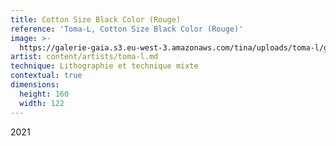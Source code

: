 ```yaml
---
title: Cotton Size Black Color (Rouge)
reference: 'Toma-L, Cotton Size Black Color (Rouge)'
image: >-
  https://galerie-gaia.s3.eu-west-3.amazonaws.com/tina/uploads/toma-l/galerie-gaia-toma-l-cottonsizeblackandColor-rouge-160x122.jpg
artist: content/artists/toma-l.md
technique: Lithographie et technique mixte
contextual: true
dimensions:
  height: 160
  width: 122
---
```


2021
